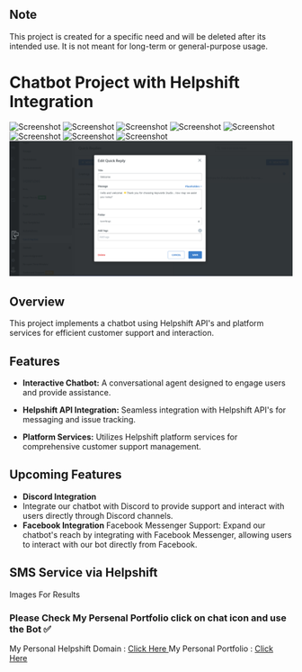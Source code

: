 ## Note

This project is created for a specific need and will be deleted after its intended use. It is not meant for long-term or general-purpose usage.

# Chatbot Project with Helpshift Integration
![Screenshot](/ScreenShots/Capture%20d'écran%202024-01-24%20194638.png)
![Screenshot](/ScreenShots/Capture%20d'écran%202024-01-24%20194718.png)
![Screenshot](/ScreenShots/Capture%20d'écran%202024-01-24%20203646.png)
![Screenshot](/ScreenShots/Capture%20d'écran%202024-01-24%20204815.png)
![Screenshot](/ScreenShots/Capture%20d'écran%202024-01-24%20204857.png)
![Screenshot](/ScreenShots/Capture%20d'écran%202024-01-24%20205640.png)
![Screenshot](/ScreenShots/Capture%20d'écran%202024-01-24%20210224.png)
![Screenshot](/ScreenShots/Capture%20d'écran%202024-01-24%20210246.png)
![Screenshot](/ScreenShots/grt.png)

## Overview

This project implements a chatbot using Helpshift API's and platform services for efficient customer support and interaction.

## Features

- **Interactive Chatbot:** A conversational agent designed to engage users and provide assistance.

- **Helpshift API Integration:** Seamless integration with Helpshift API's for messaging and issue tracking.

- **Platform Services:** Utilizes Helpshift platform services for comprehensive customer support management.

## Upcoming Features

- **Discord Integration**
- Integrate our chatbot with Discord to provide support and interact with users directly through Discord channels.
- **Facebook Integration**
Facebook Messenger Support: Expand our chatbot's reach by integrating with Facebook Messenger, allowing users to interact with our bot directly from Facebook.
## SMS Service via Helpshift

Images For Results
### Please Check My Persenal Portfolio click on chat icon and use the Bot ✅
My Personal Helpshift Domain : <a href="https://frocode.helpshift.com/"> Click Here </a>
My Personal Portfolio : <a href="https://frocode.github.io/Portfolio2/"> Click Here </a>
